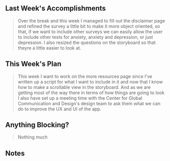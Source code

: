 ## Last Week's Accomplishments

> Over the break and this week I managed to fill out the disclaimer page and refined the survey a little bit to make it more object oriented, so that, if we want to include other surveys we can easily allow the user to include other tests for anxiety, anxiety and depression, or just depression. I also resized the questions on the storyboard so that theyre a little easier to look at. 

## This Week's Plan

> This week I want to work on the more resources page since I've written up a script for what I want to include in it and now that I know how to make a scrollable view in the storyboard. And as we are getting most of the way there in terms of how things are going to look I also have set up a meeting time with the Center for Global Communication and Design's design team to ask them what we can do to improve the UX and UI of the app. 

## Anything Blocking?

> Nothing much 

## Notes

> 